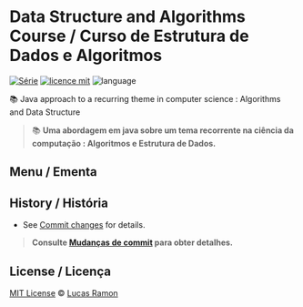 # Data Structure and Algorithms Course / Curso de Estrutura de Dados e Algoritmos
[![Série](https://img.shields.io/badge/lramon2001-EDA-orange)](https://github.com/lramon2001/EstruturaDeDadosEalgoritmos)
[![licence mit](https://img.shields.io/badge/licence-MIT-blue.svg)](https://github.com/lramon2001/EstruturaDeDadosEalgoritmos/blob/main/LICENSE)
![language](https://img.shields.io/badge/java-only-yellow)

:books: Java approach to a recurring theme in computer science : Algorithms and Data Structure
> :books: **Uma abordagem em java sobre um tema recorrente na ciência da computação : Algoritmos e Estrutura de Dados.**

## Menu / Ementa

## History / História
- See [Commit changes]() for details.

> **Consulte [Mudanças de commit]() para obter detalhes.**

## License / Licença

[MIT License](https://github.com/lramon2001/INMTE/blob/main/LICENSE) © [Lucas Ramon](https://github.com/lramon2001)
